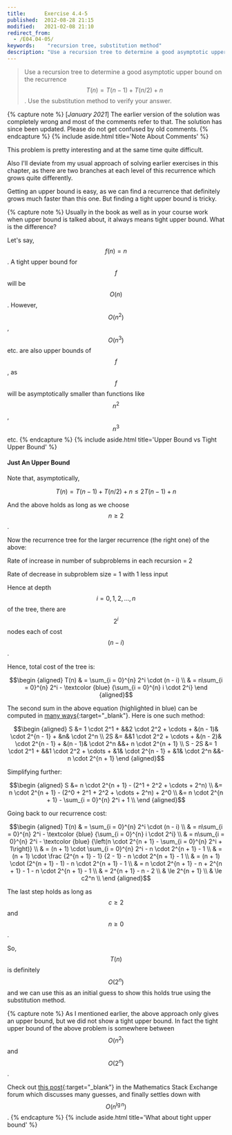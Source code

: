 ```yaml
---
title:      Exercise 4.4-5
published:  2012-08-28 21:15
modified:   2021-02-08 21:10
redirect_from:
  - /E04.04-05/
keywords:    "recursion tree, substitution method"
description: "Use a recursion tree to determine a good asymptotic upper bound on the recurrence T(n) = T(n−1) + T(n/2) + n. Use the substitution method to verify your answer."
---
```


> Use a recursion tree to determine a good asymptotic upper bound on the recurrence $$T(n) = T(n - 1) + T(n/2) + n$$. Use the substitution method to verify your answer.

{% capture note %}
[_January 2021_] The earlier version of the solution was completely wrong and most of the comments refer to that. The solution has since been updated. Please do not get confused by old comments.
{% endcapture %}
{% include aside.html title='Note About Comments' %}

This problem is pretty interesting and at the same time quite difficult.

Also I'll deviate from my usual approach of solving earlier exercises in this chapter, as there are two branches at each level of this recurrence which grows quite differently.

Getting an upper bound is easy, as we can find a recurrence that definitely grows much faster than this one. But finding a tight upper bound is tricky.

{% capture note %}
Usually in the book as well as in your course work when upper bound is talked about, it always means tight upper bound. What is the difference?

Let's say, $$f(n) = n$$. A tight upper bound for $$f$$ will be $$O(n)$$. However, $$O(n^2)$$, $$O(n^3)$$ etc. are also upper bounds of $$f$$, as $$f$$ will be asymptotically smaller than functions like $$n^2$$, $$n^3$$ etc.
{% endcapture %}
{% include aside.html title='Upper Bound vs Tight Upper Bound' %}

#### Just An Upper Bound

Note that, asymptotically,

$$T(n) = T(n - 1) + T(n/2) + n \le 2T(n - 1) + n$$

And the above holds as long as we choose $$n \ge 2$$.

Now the recurrence tree for the larger recurrence (the right one) of the above:

Rate of increase in number of subproblems in each recursion = 2

Rate of decrease in subproblem size = 1 with 1 less input

Hence at depth $$i = 0, 1, 2, \dots, n$$ of the tree, there are $$2^i$$ nodes each of cost $$(n - i)$$.

Hence, total cost of the tree is:

$$\begin {aligned}
T(n) & = \sum_{i = 0}^{n} 2^i \cdot (n - i) \\
     & = n\sum_{i = 0}^{n} 2^i - \textcolor {blue} {\sum_{i = 0}^{n} i \cdot 2^i}
\end {aligned}$$

The second sum in the above equation (highlighted in blue) can be computed in [many ways](https://math.stackexchange.com/questions/11464/how-to-compute-the-formula-sum-limits-r-1d-r-cdot-2r){:target="_blank"}. Here is one such method:

$$\begin {aligned}
     S &= 1 \cdot 2^1 + &&2 \cdot 2^2 + \cdots + &(n - 1)& \cdot 2^{n - 1} + &n& \cdot 2^n  \\
    2S &=               &&1 \cdot 2^2 + \cdots + &(n - 2)& \cdot 2^{n - 1} + &(n - 1)& \cdot 2^n &&+ n \cdot 2^{n + 1} \\
S - 2S &= 1 \cdot 2^1 + &&1 \cdot 2^2 + \cdots + &1& \cdot 2^{n - 1} + &1& \cdot 2^n &&- n \cdot 2^{n + 1}
\end {aligned}$$

Simplifying further:

$$\begin {aligned}
S &= n \cdot 2^{n + 1} - (2^1 + 2^2 + \cdots + 2^n) \\
  &= n \cdot 2^{n + 1} - (2^0 + 2^1 + 2^2 + \cdots + 2^n) + 2^0 \\
  &= n \cdot 2^{n + 1} - \sum_{i = 0}^{n} 2^i + 1 \\
\end {aligned}$$

Going back to our recurrence cost:

$$\begin {aligned}
T(n) & = \sum_{i = 0}^{n} 2^i \cdot (n - i) \\
     & = n\sum_{i = 0}^{n} 2^i - \textcolor {blue} {\sum_{i = 0}^{n} i \cdot 2^i} \\
     & = n\sum_{i = 0}^{n} 2^i - \textcolor {blue} {\left(n \cdot 2^{n + 1} - \sum_{i = 0}^{n} 2^i + 1\right)} \\
     & = (n + 1) \cdot \sum_{i = 0}^{n} 2^i - n \cdot 2^{n + 1} - 1 \\
     & = (n + 1) \cdot \frac {2^{n + 1} - 1} {2 - 1} - n \cdot 2^{n + 1} - 1 \\
     & = (n + 1) \cdot (2^{n + 1} - 1) - n \cdot 2^{n + 1} - 1 \\
     & = n \cdot 2^{n + 1} - n + 2^{n + 1} - 1 - n \cdot 2^{n + 1} - 1 \\
     & = 2^{n + 1} - n - 2 \\
     & \le 2^{n + 1} \\
     & \le c2^n \\
\end {aligned}$$

The last step holds as long as $$c \ge 2$$ and $$n \ge 0$$.

So, $$T(n)$$ is definitely $$O(2^n)$$ and we can use this as an initial guess to show this holds true using the substitution method.

{% capture note %}
As I mentioned earlier, the above approach only gives an upper bound, but we did not show a tight upper bound. In fact the tight upper bound of the above problem is somewhere between $$O(n^2)$$ and $$O(2^n)$$.

Check out [this post](https://math.stackexchange.com/a/518859){:target="_blank"} in the Mathematics Stack Exchange forum which discusses many guesses, and finally settles down with $$O(n^{\lg n})$$.
{% endcapture %}
{% include aside.html title='What about tight upper bound' %}
